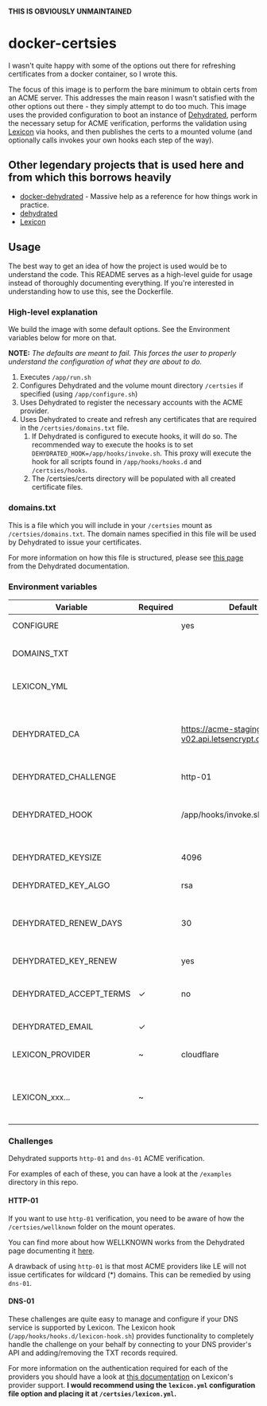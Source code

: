 #### THIS IS OBVIOUSLY UNMAINTAINED

# docker-certsies

I wasn't quite happy with some of the options out there for refreshing certificates from a docker container, so I wrote this.

The focus of this image is to perform the bare minimum to obtain certs from an ACME server. This addresses the main reason I wasn't satisfied with the other options out there - they simply attempt to do too much. This image uses the provided configuration to boot an instance of [Dehydrated](https://github.com/dehydrated-io/dehydrated), perform the necessary setup for ACME verification, performs the validation using [Lexicon](https://github.com/AnalogJ/lexicon) via hooks, and then publishes the certs to a mounted volume (and optionally calls invokes your own hooks each step of the way).

## Other legendary projects that is used here and from which this borrows heavily

* [docker-dehydrated](https://github.com/matrix-org/docker-dehydrated) - Massive help as a reference for how things work in practice.
* [dehydrated](https://github.com/dehydrated-io/dehydrated)
* [Lexicon](https://github.com/AnalogJ/lexicon)

## Usage

The best way to get an idea of how the project is used would be to understand the code. This README serves as a high-level guide for usage instead of thoroughly documenting everything. If you're interested in understanding how to use this, see the Dockerfile.

### High-level explanation

We build the image with some default options. See the Environment variables below for more on that.

__NOTE:__ _The defaults are meant to fail. This forces the user to properly understand the configuration of what they are about to do._

1. Executes `/app/run.sh`
2. Configures Dehydrated and the volume mount directory `/certsies` if specified (using `/app/configure.sh`)
3. Uses Dehydrated to register the necessary accounts with the ACME provider.
4. Uses Dehydrated to create and refresh any certificates that are required in the `/certsies/domains.txt` file.
    1. If Dehydrated is configured to execute hooks, it will do so. The recommended way to execute the hooks is to set `DEHYDRATED_HOOK=/app/hooks/invoke.sh`. This proxy will execute the hook for all scripts found in `/app/hooks/hooks.d` and `/certsies/hooks`.
    2. The /certsies/certs directory will be populated with all created certificate files.

### domains.txt

This is a file which you will include in your `/certsies` mount as `/certsies/domains.txt`. The domain names specified in this file will be used by Dehydrated to issue your certificates.

For more information on how this file is structured, please see [this page](https://github.com/dehydrated-io/dehydrated/blob/master/docs/domains_txt.md) from the Dehydrated documentation.

### Environment variables

| Variable                  | Required       | Default                                                | Description |
| -- | -- | -- | -- |
| CONFIGURE                 |   | yes                                                    | Setting this to `yes` will force config to be regenerated for `/certsies`. |
| DOMAINS_TXT               |   |                                                        | You can provide an additional path to a `domains.txt` file which will be copied to `/certsies/domains.txt`. |
| LEXICON_YML               |   |                                                        | You can provide an additional path to a `lexicon.yml` file which will be copied to `/certsies/lexicon.yml`. |
| DEHYDRATED_CA             |   | https://acme-staging-v02.api.letsencrypt.org/directory | The CA to use. By default we use the LE Staging CA, but for production we obviously want to use the production CA. (`https://acme-v02.api.letsencrypt.org/directory`) |
| DEHYDRATED_CHALLENGE      |   | http-01                                                | The 2 challence types supported by Dehydrated are `http-01` and `dns-01`. |
| DEHYDRATED_HOOK           |   | /app/hooks/invoke.sh                                   | The Dehydrated compatible hook to execute. Executing `/app/hooks/invoke.sh` will run all hooks in `/app/hooks/hooks.d` and `/certsies/hooks`. |
| DEHYDRATED_KEYSIZE        |   | 4096                                                   | The keysize, probably not worth changing this ever as it will produce less secure certificates. |
| DEHYDRATED_KEY_ALGO       |   | rsa                                                    | Supports any of the options supported by Dehydrated. |
| DEHYDRATED_RENEW_DAYS     |   | 30                                                     | Determines when Dehydrated will refresh certificated. Setting this to 30 means Dehydrated will refresh any certificates that expire within the next 30 days. |
| DEHYDRATED_KEY_RENEW      |   | yes                                                    | If this is yes, Dehydrated will refresh certficiates that are due for refresh. |
| DEHYDRATED_ACCEPT_TERMS   | ✓ | no                                                     | This must be set to `yes` for the container to run. This creates your ACME account with the CA and accepts their terms. |
| DEHYDRATED_EMAIL          | ✓ |                                                        | This is required to create your account with the ACME CA. |
| LEXICON_PROVIDER          | ~ | cloudflare                                             | This is only required if the challenge type is `dns-01`. This tells Lexicon which DNS provider to use. |
| LEXICON_xxx...            | ~ |                                                        | If you don't want to configure Lexicon with  `/certsies/lexicon.yml` file, you can set their environment variables as per their documentation. |

### Challenges

Dehydrated supports `http-01` and `dns-01` ACME verification.

For examples of each of these, you can have a look at the `/examples` directory in this repo.

#### HTTP-01

If you want to use `http-01` verification, you need to be aware of how the `/certsies/wellknown` folder on the mount operates.

You can find more about how WELLKNOWN works from the Dehydrated page documenting it [here](https://github.com/dehydrated-io/dehydrated/blob/master/docs/wellknown.md).

A drawback of using `http-01` is that most ACME providers like LE will not issue certificates for wildcard (*) domains. This can be remedied by using `dns-01`.

#### DNS-01

These challenges are quite easy to manage and configure if your DNS service is supported by Lexicon. The Lexicon hook (`/app/hooks/hooks.d/lexicon-hook.sh`) provides functionality to completely handle the challenge on your behalf by connecting to your DNS provider's API and adding/removing the TXT records required.

For more information on the authentication required for each of the providers you should have a look at [this documentation](https://dns-lexicon.readthedocs.io/en/latest/configuration_reference.html#list-of-options) on Lexicon's provider support. __I would recommend using the `lexicon.yml` configuration file option and placing it at `/certsies/lexicon.yml`.__
